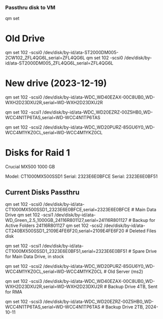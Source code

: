 ### Passthru disk to VM


qm set <vmid> 

# Old Drive
qm set 102 -scsi0 /dev/disk/by-id/ata-ST2000DM005-2CW102_ZFL4QG6L,serial=ZFL4QG6L
qm set 102 -scsi0 /dev/disk/by-id/ata-ST2000DM005_ZFL4QG6L,serial=ZFL4QG6L



# New drive (2023-12-19)
qm set 102 -scsi0 /dev/disk/by-id/ata-WDC_WD40EZAX-00C8UB0_WD-WXH2D23DXU2R,serial=WD-WXH2D23DXU2R


qm set 102 -scsi1 /dev/disk/by-id/ata-WDC_WD20EZRZ-00Z5HB0_WD-WCC4N1TP6TAS,serial=WD-WCC4N1TP6TAS


qm set 102 -scsi2 /dev/disk/by-id/ata-WDC_WD20PURZ-85GU6Y0_WD-WCC4M1YKZ0CL,serial=WD-WCC4M1YKZ0CL


# Disks for Raid 1
Crucial MX500 1000 GB

Model: CT1000MX500SSD1
Serial: 2323E6E0BFCE
Serial: 2323E6E0BF51

## Current Disks Passthru
qm set 102 -scsi0 /dev/disk/by-id/ata-CT1000MX500SSD1_2323E6E0BFCE,serial=2323E6E0BFCE # Main Data Drive
qm set 102 -scsi1 /dev/disk/by-id/ata-WD_Green_2.5_1000GB_24116R801127,serial=24116R801127 # Backup for Active Folders 24116R801127
qm set 102 -scsi2 /dev/disk/by-id/ata-CT240BX500SSD1_2109E4FE6F20,serial=2109E4FE6F20 # Deleted Files disk



qm set 102 -scsi1 /dev/disk/by-id/ata-CT1000MX500SSD1_2323E6E0BF51,serial=2323E6E0BF51 # Spare Drive for Main Data Drive, in stock


qm set 102 -scsi2 /dev/disk/by-id/ata-WDC_WD20PURZ-85GU6Y0_WD-WCC4M1YKZ0CL,serial=WD-WCC4M1YKZ0CL # Old Server (ms2)

qm set 102 -scsi3 /dev/disk/by-id/ata-WDC_WD40EZAX-00C8UB0_WD-WXH2D23DXU2R,serial=WD-WXH2D23DXU2R # Backup Drive 4TB, Sent for RMA

qm set 102 -scsi3 /dev/disk/by-id/ata-WDC_WD20EZRZ-00Z5HB0_WD-WCC4N1TP6TAS,serial=WD-WCC4N1TP6TAS # Backup Drive 2TB, 2024-10-11
